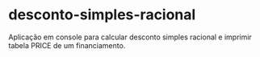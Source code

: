 # desconto-simples-racional
 Aplicação em console para calcular desconto simples racional e imprimir tabela PRICE de um financiamento.
